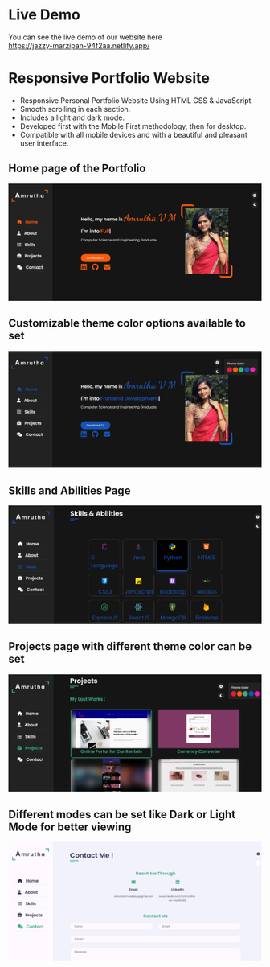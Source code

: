 # Live Demo
You can see the live demo of our website here <br>
https://jazzy-marzipan-94f2aa.netlify.app/


# Responsive Portfolio Website

- Responsive Personal Portfolio Website Using HTML CSS & JavaScript
- Smooth scrolling in each section.
- Includes a light and dark mode.
- Developed first with the Mobile First methodology, then for desktop.
- Compatible with all mobile devices and with a beautiful and pleasant user interface.

<h2>Home page of the Portfolio</h2>
<img src="https://github.com/Amrutha-vm0407/Portfolio/blob/main/images/Screenshot%202024-11-20%20145419.png">

<h2>Customizable theme color options available to set</h2>
<img src="https://github.com/Amrutha-vm0407/Portfolio/blob/main/images/Screenshot%202024-11-20%20145501.png">

<h2>Skills and Abilities Page</h2>
<img src="https://github.com/Amrutha-vm0407/Portfolio/blob/main/images/Screenshot%202024-11-20%20145609.png">

<h2>Projects page with different theme color can be set</h2>
<img src="https://github.com/Amrutha-vm0407/Portfolio/blob/main/images/Screenshot%202024-11-20%20145726.png">

<h2>Different modes can be set like Dark or Light Mode for better viewing</h2>
<img src="https://github.com/Amrutha-vm0407/Portfolio/blob/main/images/Screenshot%202024-11-20%20145832.png">
